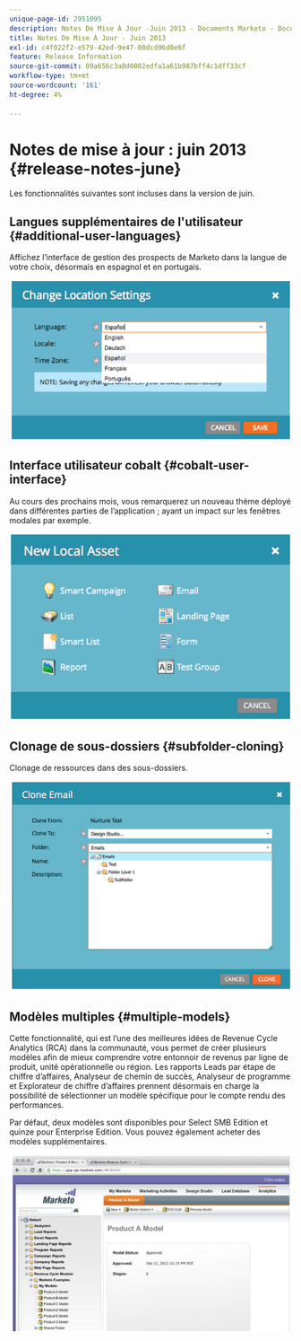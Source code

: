 ```yaml
---
unique-page-id: 2951095
description: Notes De Mise À Jour -Juin 2013 - Documents Marketo - Documentation Du Produit
title: Notes De Mise À Jour - Juin 2013
exl-id: c4f022f2-e579-42ed-9e47-00dcd96d0e6f
feature: Release Information
source-git-commit: 09a656c3a0d0002edfa1a61b987bff4c1dff33cf
workflow-type: tm+mt
source-wordcount: '161'
ht-degree: 4%

---
```


# Notes de mise à jour : juin 2013 {#release-notes-june}

Les fonctionnalités suivantes sont incluses dans la version de juin.

## Langues supplémentaires de l&#39;utilisateur {#additional-user-languages}

Affichez l’interface de gestion des prospects de Marketo dans la langue de votre choix, désormais en espagnol et en portugais.

![](assets/image2014-9-22-16-3a25-3a54.png)

## Interface utilisateur cobalt {#cobalt-user-interface}

Au cours des prochains mois, vous remarquerez un nouveau thème déployé dans différentes parties de l’application ; ayant un impact sur les fenêtres modales par exemple.

![](assets/image2014-9-22-16-3a26-3a8.png)

## Clonage de sous-dossiers {#subfolder-cloning}

Clonage de ressources dans des sous-dossiers.

![](assets/image2014-9-22-16-3a26-3a25.png)

## Modèles multiples {#multiple-models}

Cette fonctionnalité, qui est l’une des meilleures idées de Revenue Cycle Analytics (RCA) dans la communauté, vous permet de créer plusieurs modèles afin de mieux comprendre votre entonnoir de revenus par ligne de produit, unité opérationnelle ou région. Les rapports Leads par étape de chiffre d’affaires, Analyseur de chemin de succès, Analyseur de programme et Explorateur de chiffre d’affaires prennent désormais en charge la possibilité de sélectionner un modèle spécifique pour le compte rendu des performances.

Par défaut, deux modèles sont disponibles pour Select SMB Edition et quinze pour Enterprise Edition. Vous pouvez également acheter des modèles supplémentaires.

![](assets/image2014-9-22-16-3a26-3a59.png)
